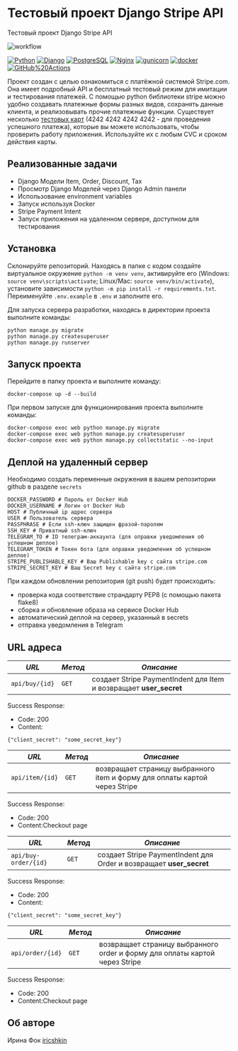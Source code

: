 # Тестовый проект Django Stripe API

Тестовый проект Django Stripe API

![workflow](https://github.com/ShamievDima/test-stripe-project/actions/workflows/test_workflow.yml/badge.svg)

[![Python](https://img.shields.io/badge/-Python-464646?style=flat-square&logo=Python)](https://www.python.org/)
[![Django](https://img.shields.io/badge/-Django-464646?style=flat-square&logo=Django)](https://www.djangoproject.com/)
[![PostgreSQL](https://img.shields.io/badge/-PostgreSQL-464646?style=flat-square&logo=PostgreSQL)](https://www.postgresql.org/)
[![Nginx](https://img.shields.io/badge/-NGINX-464646?style=flat-square&logo=NGINX)](https://nginx.org/ru/)
[![gunicorn](https://img.shields.io/badge/-gunicorn-464646?style=flat-square&logo=gunicorn)](https://gunicorn.org/)
[![docker](https://img.shields.io/badge/-Docker-464646?style=flat-square&logo=docker)](https://www.docker.com/)
[![GitHub%20Actions](https://img.shields.io/badge/-GitHub%20Actions-464646?style=flat-square&logo=GitHub%20actions)](https://github.com/features/actions)

Проект создан с целью ознакомиться с платёжной системой Stripe.com. Она имеет подробный API и бесплатный тестовый режим для имитации
и тестирования платежей. С помощью python библиотеки stripe можно удобно создавать платежные формы разных видов, сохранять данные
клиента, и реализовывать прочие платежные функции.
Существует несколько [тестовых карт](https://stripe.com/docs/payments/accept-a-payment?platform=web&ui=checkout&integration=checkout#additional-testing-resources)
(4242 4242 4242 4242 - для проведения успешного платежа),
которые вы можете использовать, чтобы проверить работу приложения. Используйте их с любым CVC и сроком действия карты.

## Реализованные задачи

- Django Модели Item, Order, Discount, Tax
- Просмотр Django Моделей через Django Admin панели
- Использование environment variables
- Запуск используя Docker
- Stripe Payment Intent
- Запуск приложения на удаленном сервере, доступном для тестирования

## Установка

Склонируйте репозиторий. Находясь в папке с кодом создайте виртуальное окружение `python -m venv venv`, активируйте его (Windows: `source venv\scripts\activate`; Linux/Mac: `source venv/bin/activate`), установите зависимости `python -m pip install -r requirements.txt`.
Переименуйте `.env.example` в `.env`  и заполните его.

Для запуска сервера разработки, находясь в директории проекта выполните команды:

```
python manage.py migrate
python manage.py createsuperuser
python manage.py runserver
```

## Запуск проекта

Перейдите в папку проекта и выполните команду:

```
docker-compose up -d --build
```

При первом запуске для функционирования проекта выполните команды:

```
docker-compose exec web python manage.py migrate
docker-compose exec web python manage.py createsuperuser
docker-compose exec web python manage.py collectstatic --no-input
```

## Деплой на удаленный сервер

Необходимо создать переменные окружения в вашем репозитории github в разделе `secrets`

```
DOCKER_PASSWORD # Пароль от Docker Hub
DOCKER_USERNAME # Логин от Docker Hub
HOST # Публичный ip адрес сервера
USER # Пользователь сервера
PASSPHRASE # Если ssh-ключ защищен фразой-паролем
SSH_KEY # Приватный ssh-ключ
TELEGRAM_TO # ID телеграм-аккаунта (для оправки уведомления об успешном деплое)
TELEGRAM_TOKEN # Токен бота (для оправки уведомления об успешном деплое)
STRIPE_PUBLISHABLE_KEY # Ваш Publishable key с сайта stripe.com
STRIPE_SECRET_KEY # Ваш Secret key с сайта stripe.com
```

При каждом обновлении репозитория (git push) будет происходить:

- проверка кода соответствие страндарту PEP8 (с помощью пакета flake8)
- сборка и обновление образа на сервисе Docker Hub
- автоматический деплой на сервер, указанный в secrets
- отправка уведомления в Telegram

## URL адреса

| *URL* | *Метод*|*Описание*|
|-------|--------|----------|
| `api/buy/{id}` | `GET` | создает Stripe PaymentIndent для Item и возвращает __user_secret__|

Success Response:

- Code: 200
- Content:

```
{"client_secret": "some_secret_key"}
```

| *URL* | *Метод*|*Описание*|
|-------|--------|-------------|
| `api/item/{id}` | `GET` | возвращает страницу выбранного item и форму для оплаты картой через Stripe |

Success Response:

- Code: 200
- Content:Checkout page

| *URL* | *Метод*|*Описание*|
|-------|--------|----------|
| `api/buy-order/{id}` | `GET` | создает Stripe PaymentIndent для Order и возвращает __user_secret__|

Success Response:

- Code: 200
- Content:

```
{"client_secret": "some_secret_key"}
```

| *URL* | *Метод*|*Описание*|
|-------|--------|-------------|
| `api/order/{id}` | `GET` | возвращает страницу выбранного order и форму для оплаты картой через Stripe |

Success Response:

- Code: 200
- Content:Checkout page

## Об авторе

Ирина Фок [iricshkin](https://github.com/iricshkin/)
